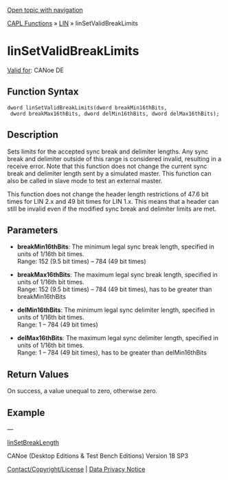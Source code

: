 [Open topic with navigation](../../../../../CANoeDEFamily.htm#Topics/CAPLFunctions/LIN/Functions/CAPLfunctionLINSetValidBreakLimits.md)

[CAPL Functions](../../CAPLfunctions.md) » [LIN](../CAPLfunctionsLINOverview.md) » linSetValidBreakLimits

# linSetValidBreakLimits

[Valid for](../../../Shared/FeatureAvailability.md):  CANoe DE

## Function Syntax

```plaintext
dword linSetValidBreakLimits(dword breakMin16thBits, 
 dword breakMax16thBits, dword delMin16thBits, dword delMax16thBits);
```

## Description

Sets limits for the accepted sync break and delimiter lengths. Any sync break and delimiter outside of this range is considered invalid, resulting in a receive error. Note that this function does not change the current sync break and delimiter length sent by a simulated master. This function can also be called in slave mode to test an external master.

This function does not change the header length restrictions of 47.6 bit times for LIN 2.x and 49 bit times for LIN 1.x. This means that a header can still be invalid even if the modified sync break and delimiter limits are met.

## Parameters

- **breakMin16thBits**: The minimum legal sync break length, specified in units of 1/16th bit times.  
  Range: 152 (9.5 bit times) – 784 (49 bit times)

- **breakMax16thBits**: The maximum legal sync break length, specified in units of 1/16th bit times.  
  Range: 152 (9.5 bit times) – 784 (49 bit times), has to be greater than breakMin16thBits

- **delMin16thBits**: The minimum legal sync delimiter length, specified in units of 1/16th bit times.  
  Range: 1 – 784 (49 bit times)

- **delMax16thBits**: The maximum legal sync delimiter length, specified in units of 1/16th bit times.  
  Range: 1 – 784 (49 bit times), has to be greater than delMin16thBits

## Return Values

On success, a value unequal to zero, otherwise zero.

## Example

—

[linSetBreakLength](CAPLfunctionLINSetBreakLength.md)

CANoe (Desktop Editions & Test Bench Editions) Version 18 SP3

[Contact/Copyright/License](../../../Shared/ContactCopyrightLicense.md) | [Data Privacy Notice](https://www.vector.com/int/en/company/get-info/privacy-policy/)
